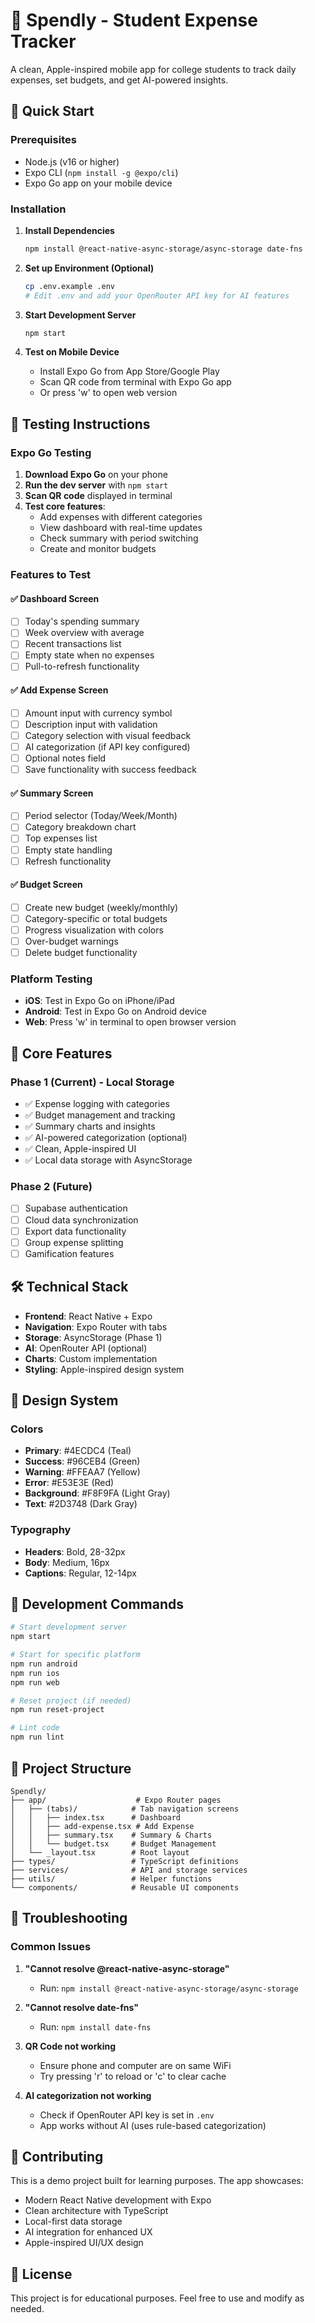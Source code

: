 # 📱 Spendly - Student Expense Tracker

A clean, Apple-inspired mobile app for college students to track daily expenses, set budgets, and get AI-powered insights.

## 🚀 Quick Start

### Prerequisites
- Node.js (v16 or higher)
- Expo CLI (`npm install -g @expo/cli`)
- Expo Go app on your mobile device

### Installation

1. **Install Dependencies**
   ```bash
   npm install @react-native-async-storage/async-storage date-fns
   ```

2. **Set up Environment (Optional)**
   ```bash
   cp .env.example .env
   # Edit .env and add your OpenRouter API key for AI features
   ```

3. **Start Development Server**
   ```bash
   npm start
   ```

4. **Test on Mobile Device**
   - Install Expo Go from App Store/Google Play
   - Scan QR code from terminal with Expo Go app
   - Or press 'w' to open web version

## 📱 Testing Instructions

### Expo Go Testing
1. **Download Expo Go** on your phone
2. **Run the dev server** with `npm start`
3. **Scan QR code** displayed in terminal
4. **Test core features**:
   - Add expenses with different categories
   - View dashboard with real-time updates
   - Check summary with period switching
   - Create and monitor budgets

### Features to Test

#### ✅ Dashboard Screen
- [ ] Today's spending summary
- [ ] Week overview with average
- [ ] Recent transactions list
- [ ] Empty state when no expenses
- [ ] Pull-to-refresh functionality

#### ✅ Add Expense Screen  
- [ ] Amount input with currency symbol
- [ ] Description input with validation
- [ ] Category selection with visual feedback
- [ ] AI categorization (if API key configured)
- [ ] Optional notes field
- [ ] Save functionality with success feedback

#### ✅ Summary Screen
- [ ] Period selector (Today/Week/Month)
- [ ] Category breakdown chart
- [ ] Top expenses list
- [ ] Empty state handling
- [ ] Refresh functionality

#### ✅ Budget Screen
- [ ] Create new budget (weekly/monthly)
- [ ] Category-specific or total budgets
- [ ] Progress visualization with colors
- [ ] Over-budget warnings
- [ ] Delete budget functionality

### Platform Testing
- **iOS**: Test in Expo Go on iPhone/iPad
- **Android**: Test in Expo Go on Android device  
- **Web**: Press 'w' in terminal to open browser version

## 🎯 Core Features

### Phase 1 (Current) - Local Storage
- ✅ Expense logging with categories
- ✅ Budget management and tracking
- ✅ Summary charts and insights
- ✅ AI-powered categorization (optional)
- ✅ Clean, Apple-inspired UI
- ✅ Local data storage with AsyncStorage

### Phase 2 (Future)
- [ ] Supabase authentication
- [ ] Cloud data synchronization
- [ ] Export data functionality
- [ ] Group expense splitting
- [ ] Gamification features

## 🛠️ Technical Stack

- **Frontend**: React Native + Expo
- **Navigation**: Expo Router with tabs
- **Storage**: AsyncStorage (Phase 1)
- **AI**: OpenRouter API (optional)
- **Charts**: Custom implementation
- **Styling**: Apple-inspired design system

## 🎨 Design System

### Colors
- **Primary**: #4ECDC4 (Teal)
- **Success**: #96CEB4 (Green)  
- **Warning**: #FFEAA7 (Yellow)
- **Error**: #E53E3E (Red)
- **Background**: #F8F9FA (Light Gray)
- **Text**: #2D3748 (Dark Gray)

### Typography
- **Headers**: Bold, 28-32px
- **Body**: Medium, 16px
- **Captions**: Regular, 12-14px

## 🔧 Development Commands

```bash
# Start development server
npm start

# Start for specific platform
npm run android
npm run ios  
npm run web

# Reset project (if needed)
npm run reset-project

# Lint code
npm run lint
```

## 📝 Project Structure

```
Spendly/
├── app/                    # Expo Router pages
│   ├── (tabs)/            # Tab navigation screens
│   │   ├── index.tsx      # Dashboard
│   │   ├── add-expense.tsx # Add Expense
│   │   ├── summary.tsx    # Summary & Charts
│   │   └── budget.tsx     # Budget Management
│   └── _layout.tsx        # Root layout
├── types/                 # TypeScript definitions
├── services/              # API and storage services
├── utils/                 # Helper functions
└── components/            # Reusable UI components
```

## 🚨 Troubleshooting

### Common Issues
1. **"Cannot resolve @react-native-async-storage"**
   - Run: `npm install @react-native-async-storage/async-storage`

2. **"Cannot resolve date-fns"**  
   - Run: `npm install date-fns`

3. **QR Code not working**
   - Ensure phone and computer are on same WiFi
   - Try pressing 'r' to reload or 'c' to clear cache

4. **AI categorization not working**
   - Check if OpenRouter API key is set in `.env`
   - App works without AI (uses rule-based categorization)

## 🤝 Contributing

This is a demo project built for learning purposes. The app showcases:
- Modern React Native development with Expo
- Clean architecture with TypeScript  
- Local-first data storage
- AI integration for enhanced UX
- Apple-inspired UI/UX design

## 📄 License

This project is for educational purposes. Feel free to use and modify as needed.